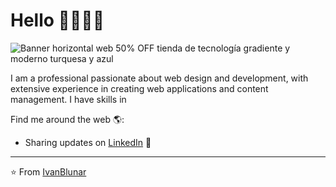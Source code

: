 # Hello 👋🏾🧑‍💻
![Banner horizontal web 50% OFF tienda de tecnología gradiente y moderno turquesa y azul](https://github.com/IvanBlunar/lunarpolis/assets/165439989/a9a64da2-46bb-41c2-8752-85abef1136b2)

I am a professional passionate about web design and development, with extensive experience in creating web applications and content management. I have skills in 

Find me around the web 🌎:
- Sharing updates on <a href="https://www.linkedin.com/in/ivan-humberto-bello-sandoval-15ba481a9/">LinkedIn</a> 💼


---
⭐️ From [IvanBlunar](https://github.com/IvanBlunar)
